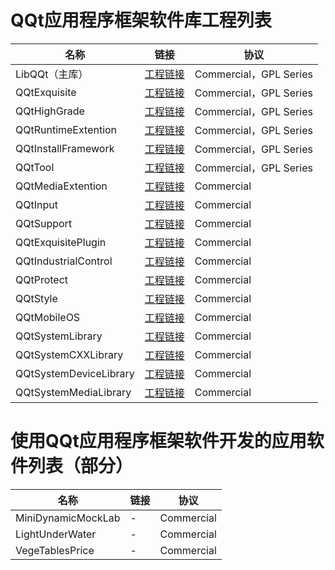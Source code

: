 # QQt应用程序框架软件库工程列表  

|名称|链接|协议|  
|----|----|----|
|LibQQt（主库）| [工程链接](https://gitee.com/drabel/LibQQt) |Commercial，GPL Series|
|QQtExquisite|[工程链接](https://gitee.com/drabel/QQtExquisite)|Commercial，GPL Series|
|QQtHighGrade|[工程链接](https://gitee.com/drabel/QQtHighGrade)|Commercial，GPL Series|
|QQtRuntimeExtention|[工程链接](https://gitee.com/drabel/QQtRuntimeExtention)|Commercial，GPL Series|
|QQtInstallFramework|[工程链接](https://gitee.com/drabel/QQtInstallFramework)|Commercial，GPL Series|
|QQtTool|[工程链接](https://gitee.com/drabel/QQtTool)|Commercial，GPL Series|
|QQtMediaExtention|[工程链接](https://gitee.com/drabel/QQtMediaExtention)|Commercial|
|QQtInput|[工程链接](https://gitee.com/drabel/QQtInput)|Commercial|
|QQtSupport|[工程链接](https://gitee.com/drabel/QQtSupport)|Commercial|
|QQtExquisitePlugin|[工程链接](https://gitee.com/drabel/QQtExquisitePlugin)|Commercial|
|QQtIndustrialControl|[工程链接](https://gitee.com/drabel/QQtIndustrialControl)|Commercial|
|QQtProtect|[工程链接](https://gitee.com/drabel/QQtProtect)|Commercial|
|QQtStyle|[工程链接](https://gitee.com/drabel/QQtStyle)|Commercial|
|QQtMobileOS|[工程链接](https://gitee.com/drabel/QQtMobileOS)|Commercial|
|QQtSystemLibrary|[工程链接](https://gitee.com/drabel/QQtSystemLibrary)|Commercial|
|QQtSystemCXXLibrary|[工程链接](https://gitee.com/drabel/QQtSystemCXXLibrary)|Commercial|
|QQtSystemDeviceLibrary|[工程链接](https://gitee.com/drabel/QQtSystemDeviceLibrary)|Commercial|
|QQtSystemMediaLibrary|[工程链接](https://gitee.com/drabel/QQtSystemMediaLibrary)|Commercial|

# 使用QQt应用程序框架软件开发的应用软件列表（部分）  

|名称|链接|协议|
|----|----|----|
|MiniDynamicMockLab|-|Commercial|
|LightUnderWater|-|Commercial|
|VegeTablesPrice|-|Commercial|

